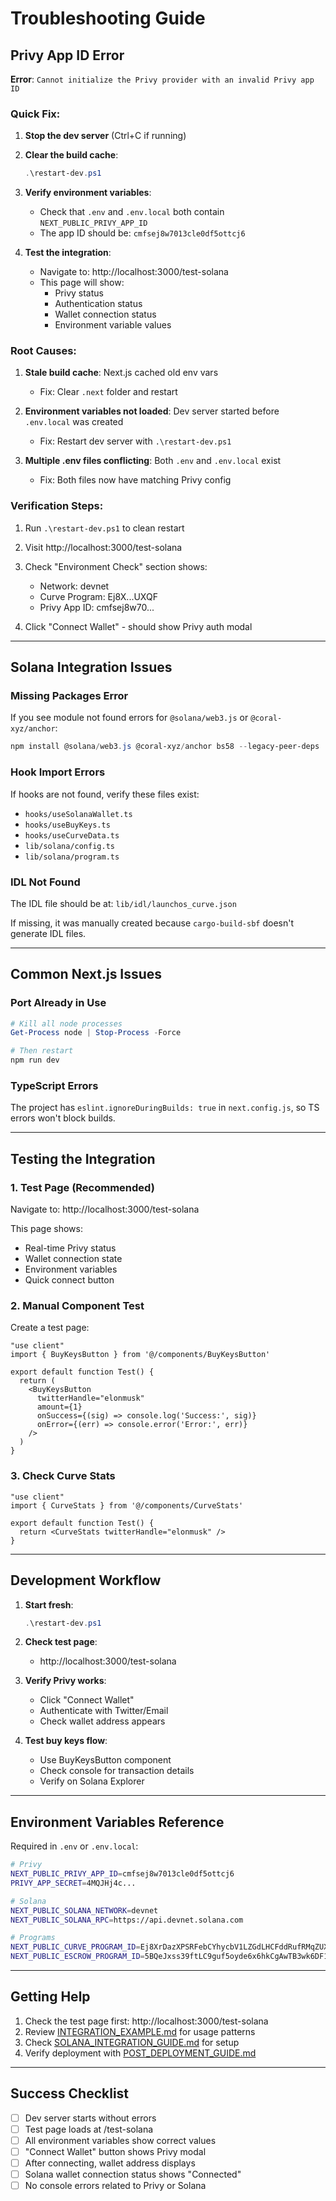 # Troubleshooting Guide

## Privy App ID Error

**Error**: `Cannot initialize the Privy provider with an invalid Privy app ID`

### Quick Fix:

1. **Stop the dev server** (Ctrl+C if running)

2. **Clear the build cache**:
   ```powershell
   .\restart-dev.ps1
   ```

3. **Verify environment variables**:
   - Check that `.env` and `.env.local` both contain `NEXT_PUBLIC_PRIVY_APP_ID`
   - The app ID should be: `cmfsej8w7013cle0df5ottcj6`

4. **Test the integration**:
   - Navigate to: http://localhost:3000/test-solana
   - This page will show:
     - Privy status
     - Authentication status
     - Wallet connection status
     - Environment variable values

### Root Causes:

1. **Stale build cache**: Next.js cached old env vars
   - Fix: Clear `.next` folder and restart

2. **Environment variables not loaded**: Dev server started before `.env.local` was created
   - Fix: Restart dev server with `.\restart-dev.ps1`

3. **Multiple .env files conflicting**: Both `.env` and `.env.local` exist
   - Fix: Both files now have matching Privy config

### Verification Steps:

1. Run `.\restart-dev.ps1` to clean restart
2. Visit http://localhost:3000/test-solana
3. Check "Environment Check" section shows:
   - Network: devnet
   - Curve Program: Ej8X...UXQF
   - Privy App ID: cmfsej8w70...

4. Click "Connect Wallet" - should show Privy auth modal

---

## Solana Integration Issues

### Missing Packages Error

If you see module not found errors for `@solana/web3.js` or `@coral-xyz/anchor`:

```powershell
npm install @solana/web3.js @coral-xyz/anchor bs58 --legacy-peer-deps
```

### Hook Import Errors

If hooks are not found, verify these files exist:
- `hooks/useSolanaWallet.ts`
- `hooks/useBuyKeys.ts`
- `hooks/useCurveData.ts`
- `lib/solana/config.ts`
- `lib/solana/program.ts`

### IDL Not Found

The IDL file should be at: `lib/idl/launchos_curve.json`

If missing, it was manually created because `cargo-build-sbf` doesn't generate IDL files.

---

## Common Next.js Issues

### Port Already in Use

```powershell
# Kill all node processes
Get-Process node | Stop-Process -Force

# Then restart
npm run dev
```

### TypeScript Errors

The project has `eslint.ignoreDuringBuilds: true` in `next.config.js`, so TS errors won't block builds.

---

## Testing the Integration

### 1. Test Page (Recommended)
Navigate to: http://localhost:3000/test-solana

This page shows:
- Real-time Privy status
- Wallet connection state
- Environment variables
- Quick connect button

### 2. Manual Component Test

Create a test page:

```tsx
"use client"
import { BuyKeysButton } from '@/components/BuyKeysButton'

export default function Test() {
  return (
    <BuyKeysButton
      twitterHandle="elonmusk"
      amount={1}
      onSuccess={(sig) => console.log('Success:', sig)}
      onError={(err) => console.error('Error:', err)}
    />
  )
}
```

### 3. Check Curve Stats

```tsx
"use client"
import { CurveStats } from '@/components/CurveStats'

export default function Test() {
  return <CurveStats twitterHandle="elonmusk" />
}
```

---

## Development Workflow

1. **Start fresh**:
   ```powershell
   .\restart-dev.ps1
   ```

2. **Check test page**:
   - http://localhost:3000/test-solana

3. **Verify Privy works**:
   - Click "Connect Wallet"
   - Authenticate with Twitter/Email
   - Check wallet address appears

4. **Test buy keys flow**:
   - Use BuyKeysButton component
   - Check console for transaction details
   - Verify on Solana Explorer

---

## Environment Variables Reference

Required in `.env` or `.env.local`:

```bash
# Privy
NEXT_PUBLIC_PRIVY_APP_ID=cmfsej8w7013cle0df5ottcj6
PRIVY_APP_SECRET=4MQJHj4c...

# Solana
NEXT_PUBLIC_SOLANA_NETWORK=devnet
NEXT_PUBLIC_SOLANA_RPC=https://api.devnet.solana.com

# Programs
NEXT_PUBLIC_CURVE_PROGRAM_ID=Ej8XrDazXPSRFebCYhycbV1LZGdLHCFddRufRMqZUXQF
NEXT_PUBLIC_ESCROW_PROGRAM_ID=5BQeJxss39ftLC9guf5oyde6x6hkCgAwTB3wk6DF1qRc
```

---

## Getting Help

1. Check the test page first: http://localhost:3000/test-solana
2. Review [INTEGRATION_EXAMPLE.md](./INTEGRATION_EXAMPLE.md) for usage patterns
3. Check [SOLANA_INTEGRATION_GUIDE.md](./SOLANA_INTEGRATION_GUIDE.md) for setup
4. Verify deployment with [POST_DEPLOYMENT_GUIDE.md](./POST_DEPLOYMENT_GUIDE.md)

---

## Success Checklist

- [ ] Dev server starts without errors
- [ ] Test page loads at /test-solana
- [ ] All environment variables show correct values
- [ ] "Connect Wallet" button shows Privy modal
- [ ] After connecting, wallet address displays
- [ ] Solana wallet connection status shows "Connected"
- [ ] No console errors related to Privy or Solana
